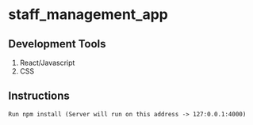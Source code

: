 # staff_management_app

## Development Tools
1. React/Javascript
2. CSS
 
 ## Instructions
    Run npm install (Server will run on this address -> 127:0.0.1:4000)
